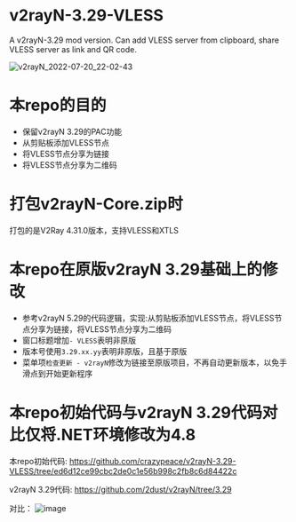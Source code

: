 # v2rayN-3.29-VLESS
A v2rayN-3.29 mod version. Can add VLESS server from clipboard, share VLESS server as link and QR code.

![v2rayN_2022-07-20_22-02-43](https://user-images.githubusercontent.com/665889/180002616-c2c6da3c-78b0-4f46-8fa9-34021590646f.png)

# 本repo的目的
- 保留v2rayN 3.29的PAC功能
- 从剪贴板添加VLESS节点
- 将VLESS节点分享为链接
- 将VLESS节点分享为二维码

# 打包v2rayN-Core.zip时
打包的是V2Ray 4.31.0版本，支持VLESS和XTLS

# 本repo在原版v2rayN 3.29基础上的修改
- 参考v2rayN 5.29的代码逻辑，实现:从剪贴板添加VLESS节点，将VLESS节点分享为链接，将VLESS节点分享为二维码
- 窗口标题增加`- VLESS`表明非原版
- 版本号使用`3.29.xx.yy`表明非原版，且基于原版
- 菜单项`检查更新 - v2rayN`修改为链接至原版项目，不再自动更新版本，以免手滑点到开始更新程序

# 本repo初始代码与v2rayN 3.29代码对比仅将.NET环境修改为4.8
本repo初始代码: https://github.com/crazypeace/v2rayN-3.29-VLESS/tree/ed6d12ce99cbc2de0c1e56b998c2fb8c6d84422c

v2rayN 3.29代码: https://github.com/2dust/v2rayN/tree/3.29

对比：
![image](https://user-images.githubusercontent.com/665889/180008441-5c08d9e5-4d08-4db9-aca5-5942ef1c6547.png)

